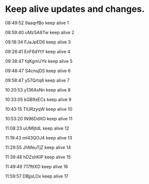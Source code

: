 # Keep alive updates and changes.

08:49:52 9aaqrfBo  keep alive 1

08:59:40 uMzSA8Tw  keep alive 2

09:18:34 FJaJpED6  keep alive 3

09:28:41 EnF6dYtY  keep alive 4

09:38:47 fqKgmUYk  keep alive 5

09:48:47 S4cnsjDS  keep alive 6

09:58:47 y57Qrtq6  keep alive 7

10:20:53 y136AxNn  keep alive 8

10:33:05 kGB9xECs  keep alive 9

10:43:15 TlURzyqW  keep alive 10

10:53:20 IN96DdXO  keep alive 11

11:08:23 uUMIjtdL  keep alive 12

11:19:43 mI43QOJ4  keep alive 13

11:29:55 JhMeuTjZ  keep alive 14

11:39:48 hDZshKIP  keep alive 15

11:49:49 717fttXD  keep alive 16

11:59:57 DBjjsLOx  keep alive 17
